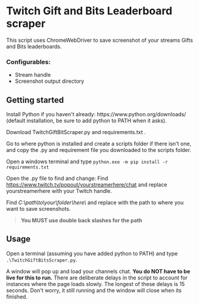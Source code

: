 <h1>Twitch Gift and Bits Leaderboard scraper</h1>

<p>This script uses ChromeWebDriver to save screenshot of your streams Gifts and Bits leaderboards. </p>

<h3>Configurables: </h3>
<ul>
  <li>Stream handle</li>
  <li>Screenshot output directory</li>
</ul>


<h2>Getting started</h2>
<p>Install Python if you haven't already: https://www.python.org/downloads/ (default installation, be sure to add python to PATH when it asks). </p>

<p>Download TwitchGiftBitScraper.py and requirements.txt . </p>

<p>Go to where python is installed and create a scripts folder if there isn't one, and copy the .py and requirement file you downloaded to the scripts folder. </p>

Open a windows terminal and type `python.exe -m pip install -r requirements.txt`

Open the .py file to find and change: 
Find https://www.twitch.tv/popout/yourstreamerhere/chat and replace yourstreamerhere with your Twitch handle. 

Find <i>C:\\path\\to\\your\\folder\\here\\</i> and replace with the path to where you want to save screenshots. 
> **You MUST use double back slashes for the path**

<h2>Usage</h2>

Open a terminal (assuming you have added python to PATH) and type ` .\TwitchGiftBitsScraper.py `.

A window will pop up and load your channels chat. **You do NOT have to be live for this to run.** There are deliberate delays in the script to account for instances where the page loads slowly. The longest of these delays is 15 seconds. Don't worry, it still running and the window will close when its finished. 

